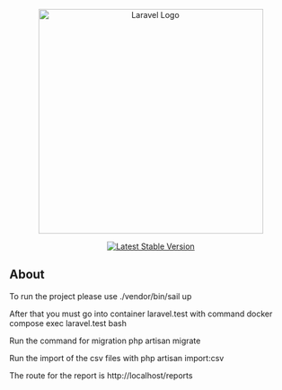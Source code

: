 <p align="center"><a href="https://laravel.com" target="_blank"><img src="https://raw.githubusercontent.com/laravel/art/master/logo-lockup/5%20SVG/2%20CMYK/1%20Full%20Color/laravel-logolockup-cmyk-red.svg" width="400" alt="Laravel Logo"></a></p>

<p align="center">
<a href="https://packagist.org/packages/laravel/framework"><img src="https://img.shields.io/packagist/v/laravel/framework" alt="Latest Stable Version"></a>
</p>

## About 
<p align="center">
<p>To run the project please use ./vendor/bin/sail up</p>
<p>After that you must go into container laravel.test with command docker compose exec laravel.test bash</p>
<p>Run the command for migration php artisan migrate</p>
<p>Run the import of the csv files with php artisan import:csv</p>
<p>The route for the report is http://localhost/reports</p>
</p>